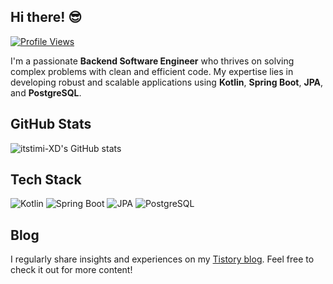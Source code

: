 ## Hi there! 😎

[![Profile Views](https://hits.seeyoufarm.com/api/count/incr/badge.svg?url=https%3A%2F%2Fgithub.com%2Fitstimi-XD&count_bg=%237A509F&title_bg=%238F477A&icon=&icon_color=%237847A1&title=hits&edge_flat=false)](https://hits.seeyoufarm.com)

I'm a passionate **Backend Software Engineer** who thrives on solving complex problems with clean and efficient code. My expertise lies in developing robust and scalable applications using **Kotlin**, **Spring Boot**, **JPA**, and **PostgreSQL**.

## GitHub Stats

![itstimi-XD's GitHub stats](https://github-readme-stats.vercel.app/api?username=itstimi-XD)

## Tech Stack

![Kotlin](https://img.shields.io/badge/Kotlin-0095D5?style=for-the-badge&logo=kotlin&logoColor=white)
![Spring Boot](https://img.shields.io/badge/Spring_Boot-6DB33F?style=for-the-badge&logo=spring-boot&logoColor=white)
![JPA](https://img.shields.io/badge/JPA-007ACC?style=for-the-badge&logo=hibernate&logoColor=white)
![PostgreSQL](https://img.shields.io/badge/PostgreSQL-4169E1?style=for-the-badge&logo=postgresql&logoColor=white)

## Blog

I regularly share insights and experiences on my [Tistory blog](https://itstimi.tistory.com/). Feel free to check it out for more content!

